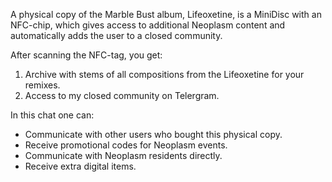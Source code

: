 A physical copy of the Marble Bust album, Lifeoxetine, is a MiniDisc with an NFC-chip, which gives access to additional Neoplasm content and automatically adds the user to a closed community.

After scanning the NFC-tag, you get:

1. Archive with stems of all compositions from the Lifeoxetine for your remixes.
2. Access to my closed community on Telergram. 
 
In this chat one can:

- Communicate with other users who bought this physical copy.
- Receive promotional codes for Neoplasm events.
- Communicate with Neoplasm residents directly.
- Receive extra digital items. 